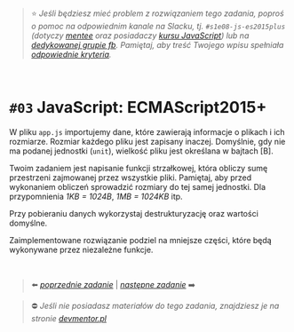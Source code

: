> :star: *Jeśli będziesz mieć problem z rozwiązaniem tego zadania, poproś o pomoc na odpowiednim kanale na Slacku, tj. `#s1e08-js-es2015plus` (dotyczy [mentee](https://devmentor.pl/mentoring-javascript/) oraz posiadaczy [kursu JavaScript](https://devmentor.pl/p/javascript-for-beginners/)) lub na [dedykowanej grupie fb](https://www.facebook.com/groups/155234921740033). Pamiętaj, aby treść Twojego wpisu spełniała [odpowiednie kryteria](https://devmentor.pl/jak-prosic-o-pomoc/).*

&nbsp;

# `#03` JavaScript: ECMAScript2015+

W pliku `app.js` importujemy dane, które zawierają informacje o plikach i ich rozmiarze. Rozmiar każdego pliku jest zapisany inaczej. Domyślnie, gdy nie ma podanej jednostki (`unit`), wielkość pliku jest określana w bajtach [B].

Twoim zadaniem jest napisanie funkcji strzałkowej, która obliczy sumę przestrzeni zajmowanej przez wszystkie pliki. Pamiętaj, aby przed wykonaniem obliczeń sprowadzić rozmiary do tej samej jednostki.
Dla przypomnienia *1KB = 1024B*, *1MB = 1024KB* itp.

Przy pobieraniu danych wykorzystaj destrukturyzację oraz wartości domyślne.

Zaimplementowane rozwiązanie podziel na mniejsze części, które będą wykonywane przez niezależne funkcje.


&nbsp;

> :arrow_left: [*poprzednie zadanie*](./../02) | [*następne zadanie*](./../04) :arrow_right:

> :no_entry: *Jeśli nie posiadasz materiałów do tego zadania, znajdziesz je na stronie [devmentor.pl](https://devmentor.pl/p/js-basics/)*
